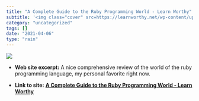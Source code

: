 ```yaml
---
title: "A Complete Guide to the Ruby Programming World - Learn Worthy"
subtitle: '<img class="cover" src=https://learnworthy.net/wp-content/uploads/2019/08/A-Complete-Guide-to-the-Ru...'
category: "uncategorized"
tags: []
date: "2021-04-06"
type: "rain"
---
```

<img class="cover" src=https://learnworthy.net/wp-content/uploads/2019/08/A-Complete-Guide-to-the-Ruby-Programming-World.png>



* **Web site excerpt:** A nice comprehensive review of the world of the ruby programming language, my personal favorite right now.

* **Link to site:** **[A Complete Guide to the Ruby Programming World - Learn Worthy](https://learnworthy.net/a-complete-guide-to-the-ruby-programming-world)**